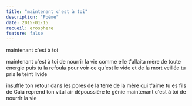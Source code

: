 ```yaml
---
title: "maintenant c'est à toi"
description: "Poème"
date: 2015-01-15
recueil: erosphere
feature: false
---
```


maintenant c'est à toi

maintenant c'est à toi de nourrir la vie
comme elle t'allaita mère de toute énergie
puis tu la refoula pour voir ce qu'est le vide
et de la mort veillée tu pris le teint livide

insuffle ton retour dans les pores de la terre
de la mère qui t'aime tu es fils de Gaïa
reprend ton vital air dépoussière le génie
maintenant c'est à toi de nourrir la vie
